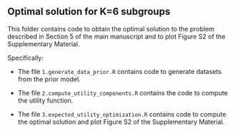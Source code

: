 ## Optimal solution for K=6 subgroups

This folder contains code to obtain the optimal solution to the problem described in Section 5 of the main manuscript and to plot Figure S2 of the Supplementary Material.


Specifically:

* The file `1.generate_data_prior.R` contains code to generate datasets from the prior model.

* The file `2.compute_utility_components.R` contains the code to compute the utility function.

* The file `3.expected_utility_optimization.R` contains code to compute the optimal solution and plot Figure S2 of the Supplementary Material.
